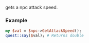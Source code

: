 gets a npc attack speed.
### Example

```perl
my $val = $npc->GetAttackSpeed();
quest::say($val); # Returns double
```